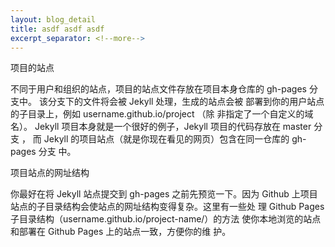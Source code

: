 ```yaml
---
layout: blog_detail
title: asdf asdf asdf
excerpt_separator: <!--more-->
---
```

项目的站点

不同于用户和组织的站点，项目的站点文件存放在项目本身仓库的 gh-pages 分支中。 <!--more-->该分支下的文件将会被 Jekyll 处理，生成的站点会被 部署到你的用户站点的子目录上，例如 username.github.io/project （除 非指定了一个自定义的域名）。
Jekyll 项目本身就是一个很好的例子，Jekyll 项目的代码存放在 master 分支 ， 而 Jekyll 的项目站点（就是你现在看见的网页）包含在同一仓库的 gh-pages 分支 中。

项目站点的网址结构

你最好在将 Jekyll 站点提交到 gh-pages 之前先预览一下。因为 Github 上项目站点的子目录结构会使站点的网址结构变得复杂。这里有一些处 理 Github Pages 子目录结构（username.github.io/project-name/）的方法 使你本地浏览的站点和部署在 Github Pages 上的站点一致，方便你的维 护。